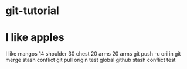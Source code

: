 # git-tutorial

# I like apples
I like mangos
14 shoulder
30 chest
20 arms
20 arms
git push -u ori
in
git merge stash conflict
git pull origin test
global github stash conflict test
